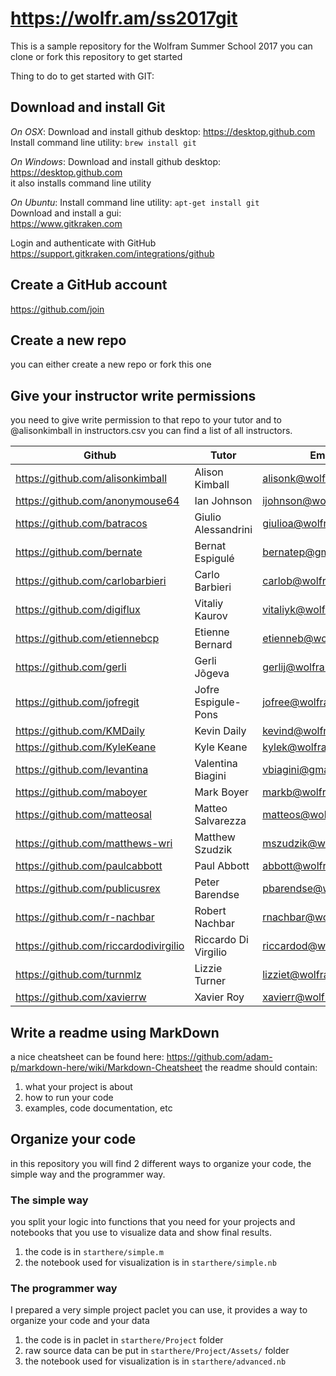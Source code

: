 # https://wolfr.am/ss2017git

This is a sample repository for the Wolfram Summer School 2017
you can clone or fork this repository to get started

Thing to do to get started with GIT:

## Download and install Git
_On OSX_:
Download and install github desktop: https://desktop.github.com  
Install command line utility: `brew install git`

_On Windows_:
Download and install github desktop: https://desktop.github.com  
it also installs command line utility

_On Ubuntu_:
Install command line utility: `apt-get install git`  
Download and install a gui:  
https://www.gitkraken.com  

Login and authenticate with GitHub  
https://support.gitkraken.com/integrations/github

## Create a GitHub account
https://github.com/join

## Create a new repo
you can either create a new repo or fork this one

## Give your instructor write permissions
you need to give write permission to that repo to your tutor and to @alisonkimball
in instructors.csv you can find a list of all instructors.

|Github        |Tutor         |Email         |
|------------- |--------------|--------------|
|https://github.com/alisonkimball|Alison Kimball|alisonk@wolfram.com|
|https://github.com/anonymouse64|Ian Johnson|ijohnson@wolfram.com|
|https://github.com/batracos|Giulio Alessandrini|giulioa@wolfram.com|
|https://github.com/bernate|Bernat Espigulé|bernatep@gmail.com|
|https://github.com/carlobarbieri|Carlo Barbieri|carlob@wolfram.com|
|https://github.com/digiflux|Vitaliy Kaurov|vitaliyk@wolfram.com|
|https://github.com/etiennebcp|Etienne Bernard|etienneb@wolfram.com|
|https://github.com/gerli|Gerli Jõgeva|gerlij@wolfram.com|
|https://github.com/jofregit|Jofre Espigule-Pons|jofree@wolfram.com|
|https://github.com/KMDaily|Kevin Daily|kevind@wolfram.com|
|https://github.com/KyleKeane|Kyle Keane|kylek@wolfram.com|
|https://github.com/levantina|Valentina Biagini|vbiagini@gmail.com|
|https://github.com/maboyer|Mark Boyer|markb@wolfram.com|
|https://github.com/matteosal|Matteo Salvarezza|matteos@wolfram.com|
|https://github.com/matthews-wri|Matthew Szudzik|mszudzik@wolfram.com|
|https://github.com/paulcabbott|Paul Abbott|abbott@wolfram.com|
|https://github.com/publicusrex|Peter Barendse|pbarendse@wolfram.com|
|https://github.com/r-nachbar|Robert Nachbar|rnachbar@wolfram.com|
|https://github.com/riccardodivirgilio|Riccardo Di Virgilio|riccardod@wolfram.com|
|https://github.com/turnmlz|Lizzie Turner|lizziet@wolfram.com|
|https://github.com/xavierrw|Xavier Roy|xavierr@wolfram.com|

## Write a readme using MarkDown
a nice cheatsheet can be found here: https://github.com/adam-p/markdown-here/wiki/Markdown-Cheatsheet
the readme should contain: 
1. what your project is about
2. how to run your code
3. examples, code documentation, etc

## Organize your code
in this repository you will find 2 different ways to organize your code, the simple way and the programmer way.

### The simple way
you split your logic into functions that you need for your projects and notebooks that you use to visualize data and show final results.
1. the code is in `starthere/simple.m`
2. the notebook used for visualization is in `starthere/simple.nb`

### The programmer way
I prepared a very simple project paclet you can use, it provides a way to organize your code and your data

1. the code is in paclet in `starthere/Project` folder
2. raw source data can be put in `starthere/Project/Assets/` folder
3. the notebook used for visualization is in `starthere/advanced.nb`
